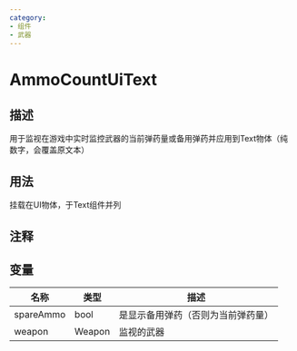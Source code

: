 ```yaml
---
category: 
- 组件
- 武器
---
```

# AmmoCountUiText
## 描述

用于监视在游戏中实时监控武器的当前弹药量或备用弹药并应用到Text物体（纯数字，会覆盖原文本）

## 用法

挂载在UI物体，于Text组件并列

## 注释

## 变量
| 名称 | 类型 | 描述 |
| ----------- | ----------- | ----------- |
| spareAmmo  | bool | 是显示备用弹药（否则为当前弹药量） |  
| weapon | Weapon | 监视的武器 |  
